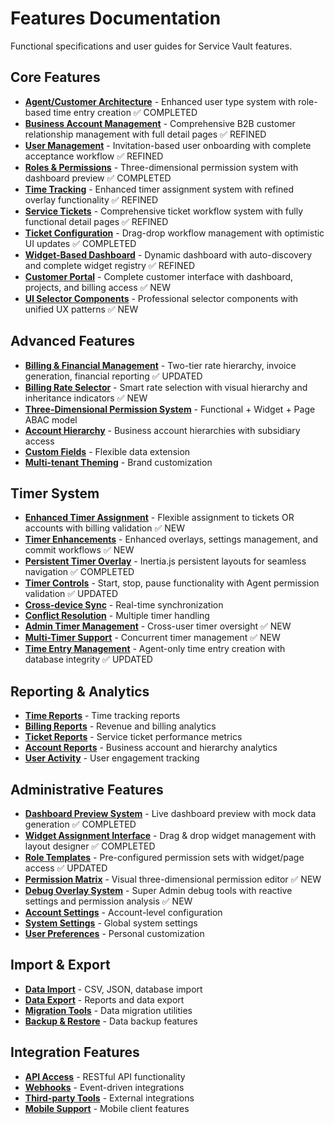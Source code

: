 # Features Documentation

Functional specifications and user guides for Service Vault features.

## Core Features
- **[Agent/Customer Architecture](agent-customer-architecture.md)** - Enhanced user type system with role-based time entry creation ✅ COMPLETED
- **[Business Account Management](business-account-management.md)** - Comprehensive B2B customer relationship management with full detail pages ✅ REFINED
- **[User Management](user-management.md)** - Invitation-based user onboarding with complete acceptance workflow ✅ REFINED  
- **[Roles & Permissions](roles-permissions.md)** - Three-dimensional permission system with dashboard preview ✅ COMPLETED
- **[Time Tracking](time-tracking.md)** - Enhanced timer assignment system with refined overlay functionality ✅ REFINED
- **[Service Tickets](service-tickets.md)** - Comprehensive ticket workflow system with fully functional detail pages ✅ REFINED
- **[Ticket Configuration](ticket-configuration.md)** - Drag-drop workflow management with optimistic UI updates ✅ COMPLETED
- **[Widget-Based Dashboard](widget-dashboard.md)** - Dynamic dashboard with auto-discovery and complete widget registry ✅ REFINED
- **[Customer Portal](customer-portal.md)** - Complete customer interface with dashboard, projects, and billing access ✅ NEW
- **[UI Selector Components](ui-selector-components.md)** - Professional selector components with unified UX patterns ✅ NEW

## Advanced Features
- **[Billing & Financial Management](billing-system.md)** - Two-tier rate hierarchy, invoice generation, financial reporting ✅ UPDATED
- **[Billing Rate Selector](billing-rate-selector.md)** - Smart rate selection with visual hierarchy and inheritance indicators ✅ NEW
- **[Three-Dimensional Permission System](permission-system.md)** - Functional + Widget + Page ABAC model
- **[Account Hierarchy](account-hierarchy.md)** - Business account hierarchies with subsidiary access
- **[Custom Fields](custom-fields.md)** - Flexible data extension
- **[Multi-tenant Theming](theming.md)** - Brand customization

## Timer System
- **[Enhanced Timer Assignment](enhanced-timer-assignment.md)** - Flexible assignment to tickets OR accounts with billing validation ✅ NEW
- **[Timer Enhancements](timer-enhancements.md)** - Enhanced overlays, settings management, and commit workflows ✅ NEW
- **[Persistent Timer Overlay](persistent-timer-overlay.md)** - Inertia.js persistent layouts for seamless navigation ✅ COMPLETED
- **[Timer Controls](timer-controls.md)** - Start, stop, pause functionality with Agent permission validation ✅ UPDATED
- **[Cross-device Sync](timer-sync.md)** - Real-time synchronization
- **[Conflict Resolution](timer-conflicts.md)** - Multiple timer handling
- **[Admin Timer Management](admin-timer-management.md)** - Cross-user timer oversight ✅ NEW
- **[Multi-Timer Support](multi-timer-support.md)** - Concurrent timer management ✅ NEW
- **[Time Entry Management](time-entry-management.md)** - Agent-only time entry creation with database integrity ✅ UPDATED

## Reporting & Analytics
- **[Time Reports](time-reports.md)** - Time tracking reports
- **[Billing Reports](billing-reports.md)** - Revenue and billing analytics
- **[Ticket Reports](ticket-reports.md)** - Service ticket performance metrics
- **[Account Reports](account-reports.md)** - Business account and hierarchy analytics
- **[User Activity](user-activity.md)** - User engagement tracking

## Administrative Features
- **[Dashboard Preview System](dashboard-preview.md)** - Live dashboard preview with mock data generation ✅ COMPLETED
- **[Widget Assignment Interface](widget-assignment.md)** - Drag & drop widget management with layout designer ✅ COMPLETED
- **[Role Templates](role-templates.md)** - Pre-configured permission sets with widget/page access ✅ UPDATED
- **[Permission Matrix](permission-matrix.md)** - Visual three-dimensional permission editor ✅ NEW
- **[Debug Overlay System](debug-overlay-system.md)** - Super Admin debug tools with reactive settings and permission analysis ✅ NEW
- **[Account Settings](account-settings.md)** - Account-level configuration
- **[System Settings](system-settings.md)** - Global system settings
- **[User Preferences](user-preferences.md)** - Personal customization

## Import & Export
- **[Data Import](data-import.md)** - CSV, JSON, database import
- **[Data Export](data-export.md)** - Reports and data export
- **[Migration Tools](migration-tools.md)** - Data migration utilities
- **[Backup & Restore](backup-restore.md)** - Data backup features

## Integration Features
- **[API Access](api-access.md)** - RESTful API functionality
- **[Webhooks](webhooks.md)** - Event-driven integrations
- **[Third-party Tools](third-party-tools.md)** - External integrations
- **[Mobile Support](mobile-support.md)** - Mobile client features